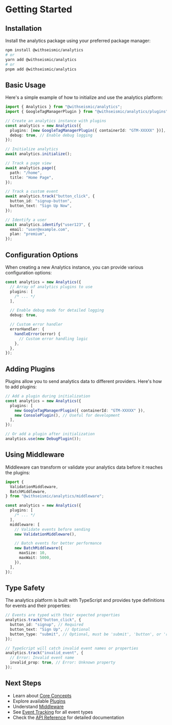 # Getting Started

## Installation

Install the analytics package using your preferred package manager:

```bash
npm install @withseismic/analytics
# or
yarn add @withseismic/analytics
# or
pnpm add @withseismic/analytics
```

## Basic Usage

Here's a simple example of how to initialize and use the analytics platform:

```typescript
import { Analytics } from "@withseismic/analytics";
import { GoogleTagManagerPlugin } from "@withseismic/analytics/plugins";

// Create an analytics instance with plugins
const analytics = new Analytics({
  plugins: [new GoogleTagManagerPlugin({ containerId: "GTM-XXXXX" })],
  debug: true, // Enable debug logging
});

// Initialize analytics
await analytics.initialize();

// Track a page view
await analytics.page({
  path: "/home",
  title: "Home Page",
});

// Track a custom event
await analytics.track("button_click", {
  button_id: "signup-button",
  button_text: "Sign Up Now",
});

// Identify a user
await analytics.identify("user123", {
  email: "user@example.com",
  plan: "premium",
});
```

## Configuration Options

When creating a new Analytics instance, you can provide various configuration options:

```typescript
const analytics = new Analytics({
  // Array of analytics plugins to use
  plugins: [
    /* ... */
  ],

  // Enable debug mode for detailed logging
  debug: true,

  // Custom error handler
  errorHandler: {
    handleError(error) {
      // Custom error handling logic
    },
  },
});
```

## Adding Plugins

Plugins allow you to send analytics data to different providers. Here's how to add plugins:

```typescript
// Add a plugin during initialization
const analytics = new Analytics({
  plugins: [
    new GoogleTagManagerPlugin({ containerId: "GTM-XXXXX" }),
    new ConsolePlugin(), // Useful for development
  ],
});

// Or add a plugin after initialization
analytics.use(new DebugPlugin());
```

## Using Middleware

Middleware can transform or validate your analytics data before it reaches the plugins:

```typescript
import {
  ValidationMiddleware,
  BatchMiddleware,
} from "@withseismic/analytics/middleware";

const analytics = new Analytics({
  plugins: [
    /* ... */
  ],
  middleware: [
    // Validate events before sending
    new ValidationMiddleware(),

    // Batch events for better performance
    new BatchMiddleware({
      maxSize: 10,
      maxWait: 5000,
    }),
  ],
});
```

## Type Safety

The analytics platform is built with TypeScript and provides type definitions for events and their properties:

```typescript
// Events are typed with their expected properties
analytics.track("button_click", {
  button_id: "signup", // Required
  button_text: "Sign Up", // Optional
  button_type: "submit", // Optional, must be 'submit', 'button', or 'reset'
});

// TypeScript will catch invalid event names or properties
analytics.track("invalid_event", {
  // Error: Invalid event name
  invalid_prop: true, // Error: Unknown property
});
```

## Next Steps

- Learn about [Core Concepts](./core-concepts.md)
- Explore available [Plugins](./plugins.md)
- Understand [Middleware](./middleware.md)
- See [Event Tracking](./event-tracking.md) for all event types
- Check the [API Reference](./api-reference.md) for detailed documentation
